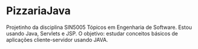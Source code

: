 # PizzariaJava
Projetinho da disciplina SIN5005 Tópicos em Engenharia de Software. Estou usando Java, Servlets e JSP. O objetivo: estudar conceitos básicos de aplicações cliente-servidor usando JAVA.
